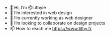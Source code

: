 - 👋 Hi, I’m @Lithyie
- 👀 I’m interested in web design
- 🌱 I’m currently working as web designer
- 💞️ I’m looking to collaborate on design projects
- 📫 How to reach me https://www.lithy.fr

<!---
Lithyie/Lithyie is a ✨ special ✨ repository because its `README.md` (this file) appears on your GitHub profile.
You can click the Preview link to take a look at your changes.
--->
